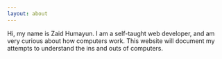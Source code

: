 ```yaml
---
layout: about
---
```


Hi, my name is Zaid Humayun. I am a self-taught web developer, and am very curious about how computers work.
This website will document my attempts to understand the ins and outs of computers.